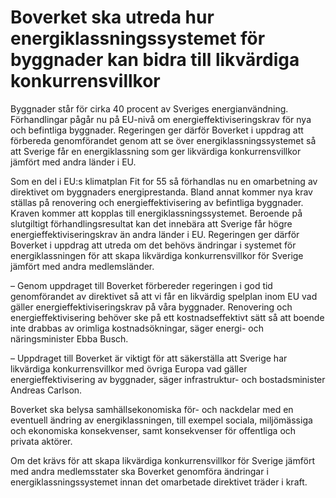 # Boverket ska utreda hur energiklassningssystemet för byggnader kan bidra till likvärdiga konkurrensvillkor

Byggnader står för cirka 40 procent av Sveriges energianvändning. Förhandlingar pågår nu på EU-nivå om energieffektiviseringskrav för nya och befintliga byggnader. Regeringen ger därför Boverket i uppdrag att förbereda genomförandet genom att se över energiklassningssystemet så att Sverige får en energiklassning som ger likvärdiga konkurrensvillkor jämfört med andra länder i EU.

Som en del i EU:s klimatplan Fit for 55 så förhandlas nu en omarbetning av direktivet om byggnaders energiprestanda. Bland annat kommer nya krav ställas på renovering och energieffektivisering av befintliga byggnader. Kraven kommer att kopplas till energiklassningssystemet. Beroende på slutgiltigt förhandlingsresultat kan det innebära att Sverige får högre energieffektiviseringskrav än andra länder i EU. Regeringen ger därför Boverket i uppdrag att utreda om det behövs ändringar i systemet för energiklassningen för att skapa likvärdiga konkurrensvillkor för Sverige jämfört med andra medlemsländer.

– Genom uppdraget till Boverket förbereder regeringen i god tid genomförandet av direktivet så att vi får en likvärdig spelplan inom EU vad gäller energieffektiviseringskrav på våra byggnader. Renovering och energieffektivisering behöver ske på ett kostnadseffektivt sätt så att boende inte drabbas av orimliga kostnadsökningar, säger energi- och näringsminister Ebba Busch.

– Uppdraget till Boverket är viktigt för att säkerställa att Sverige har likvärdiga konkurrensvillkor med övriga Europa vad gäller energieffektivisering av byggnader, säger infrastruktur- och bostadsminister Andreas Carlson.

Boverket ska belysa samhällsekonomiska för- och nackdelar med en eventuell ändring av energiklassningen, till exempel sociala, miljömässiga och ekonomiska konsekvenser, samt konsekvenser för offentliga och privata aktörer.

Om det krävs för att skapa likvärdiga konkurrensvillkor för Sverige jämfört med andra medlemsstater ska Boverket genomföra ändringar i energiklassningssystemet innan det omarbetade direktivet träder i kraft.
